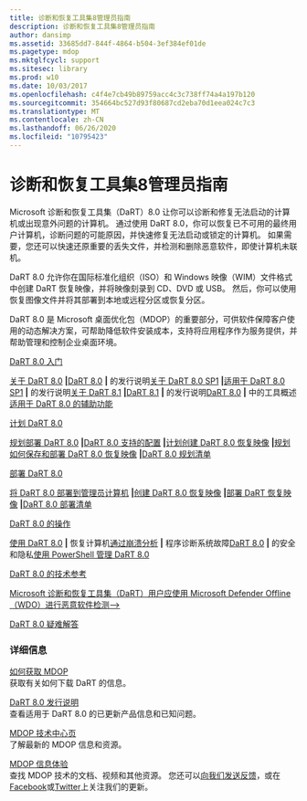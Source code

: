 ```yaml
---
title: 诊断和恢复工具集8管理员指南
description: 诊断和恢复工具集8管理员指南
author: dansimp
ms.assetid: 33685dd7-844f-4864-b504-3ef384ef01de
ms.pagetype: mdop
ms.mktglfcycl: support
ms.sitesec: library
ms.prod: w10
ms.date: 10/03/2017
ms.openlocfilehash: c4f4e7cb49b89759acc4c3c738ff74a4a197b120
ms.sourcegitcommit: 354664bc527d93f80687cd2eba70d1eea024c7c3
ms.translationtype: MT
ms.contentlocale: zh-CN
ms.lasthandoff: 06/26/2020
ms.locfileid: "10795423"
---
```

# 诊断和恢复工具集8管理员指南


Microsoft 诊断和恢复工具集（DaRT）8.0 让你可以诊断和修复无法启动的计算机或出现意外问题的计算机。 通过使用 DaRT 8.0，你可以恢复已不可用的最终用户计算机，诊断问题的可能原因，并快速修复无法启动或锁定的计算机。 如果需要，您还可以快速还原重要的丢失文件，并检测和删除恶意软件，即使计算机未联机。

DaRT 8.0 允许你在国际标准化组织（ISO）和 Windows 映像（WIM）文件格式中创建 DaRT 恢复映像，并将映像刻录到 CD、DVD 或 USB。 然后，你可以使用恢复图像文件并将其部署到本地或远程分区或恢复分区。

DaRT 8.0 是 Microsoft 桌面优化包（MDOP）的重要部分，可供软件保障客户使用的动态解决方案，可帮助降低软件安装成本，支持将应用程序作为服务提供，并帮助管理和控制企业桌面环境。

<a href="" id="getting-started-with-dart-8-0"></a>[DaRT 8.0 入门](getting-started-with-dart-80-dart-8.md)  

[关于 DaRT 8.0](about-dart-80-dart-8.md) **|**[DaRT 8.0](release-notes-for-dart-80--dart-8.md) **|** 的发行说明[关于 DaRT 8.0 SP1](about-dart-80-sp1.md) **|**[适用于 DaRT 8.0 SP1](release-notes-for-dart-80-sp1.md) **|** 的发行说明[关于 DaRT 8.1](about-dart-81.md) **|**[DaRT 8.1](release-notes-for-dart-81.md) **|** 的发行说明[DaRT 8.0](overview-of-the-tools-in-dart-80-dart-8.md) **|** 中的工具概述[适用于 DaRT 8.0 的辅助功能](accessibility-for-dart-80-dart-8.md)

<a href="" id="planning-for-dart-8-0"></a>[计划 DaRT 8.0](planning-for-dart-80-dart-8.md)  

[规划部署 DaRT 8.0](planning-to-deploy-dart-80-dart-8.md) **|**[DaRT 8.0 支持的配置](dart-80-supported-configurations-dart-8.md) **|**[计划创建 DaRT 8.0 恢复映像](planning-to-create-the-dart-80-recovery-image-dart-8.md) **|**[规划如何保存和部署 DaRT 8.0 恢复映像](planning-how-to-save-and-deploy-the-dart-80-recovery-image-dart-8.md) **|**[DaRT 8.0 规划清单](dart-80-planning-checklist-dart-8.md)

<a href="" id="deploying-dart-8-0"></a>[部署 DaRT 8.0](deploying-dart-80-dart-8.md)  

[将 DaRT 8.0 部署到管理员计算机](deploying-dart-80-to-administrator-computers-dart-8.md) **|**[创建 DaRT 8.0 恢复映像](creating-the-dart-80-recovery-image-dart-8.md) **|**[部署 DaRT 恢复映像](deploying-the-dart-recovery-image-dart-8.md) **|**[DaRT 8.0 部署清单](dart-80-deployment-checklist-dart-8.md)

<a href="" id="operations-for-dart-8-0"></a>[DaRT 8.0 的操作](operations-for-dart-80-dart-8.md)  

[使用 DaRT 8.0](recovering-computers-using-dart-80-dart-8.md) **|** 恢复计算机[通过崩溃分析](diagnosing-system-failures-with-crash-analyzer--dart-8.md) **|** 程序诊断系统故障[DaRT 8.0](security-and-privacy-for-dart-80-dart-8.md) **|** 的安全和隐私[使用 PowerShell 管理 DaRT 8.0](administering-dart-80-using-powershell-dart-8.md)

<a href="" id="technical-reference-for-dart-8-0"></a>[DaRT 8.0 的技术参考](technical-reference-for-dart-80-new-ia.md)  

[Microsoft 诊断和恢复工具集（DaRT）用户应使用 Microsoft Defender Offline （WDO）进行恶意软件检测-->](use-windows-defender-offline-wdo-for-malware-protection-not-dart.md)

<a href="" id="troubleshooting-dart-8-0"></a>[DaRT 8.0 疑难解答](troubleshooting-dart-80-dart-8.md)  

### 详细信息

<a href="" id="how-do-i-get-mdop"></a>[如何获取 MDOP](https://go.microsoft.com/fwlink/?LinkId=322049)  
获取有关如何下载 DaRT 的信息。

<a href="" id="release-notes-for-dart-8-0"></a>[DaRT 8.0 发行说明](release-notes-for-dart-80--dart-8.md)  
查看适用于 DaRT 8.0 的已更新产品信息和已知问题。

<a href="" id="mdop-techcenter-page"></a>[MDOP 技术中心页](https://go.microsoft.com/fwlink/p/?LinkId=225286)  
了解最新的 MDOP 信息和资源。

<a href="" id="mdop-information-experience"></a>[MDOP 信息体验](https://go.microsoft.com/fwlink/p/?LinkId=236032)  
查找 MDOP 技术的文档、视频和其他资源。 您还可以[向我们发送反馈](mailto:MDOPDocs@microsoft.com)，或在[Facebook](https://go.microsoft.com/fwlink/p/?LinkId=242445)或[Twitter](https://go.microsoft.com/fwlink/p/?LinkId=242447)上关注我们的更新。

 

 






